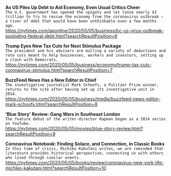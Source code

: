 **As US Piles Up Debt to Aid Economy, Even Usual Critics Cheer**\
`The U.S. government has opened the spigots and let loose nearly $3 trillion to try to rescue the economy from the coronavirus outbreak — a river of debt that would have been unthinkable even a few months ago.`\
https://nytimes.com/aponline/2020/05/05/business/bc-us-virus-outbreak-exploding-federal-debt.html?searchResultPosition=6

**Trump Eyes New Tax Cuts for Next Stimulus Package**\
`The president and his advisers are mulling a variety of deductions and rate cuts meant to help businesses, workers and investors, setting up a clash with Democrats.`\
https://nytimes.com/2020/05/05/business/economy/trump-tax-cuts-coronavirus-stimulus.html?searchResultPosition=7

**BuzzFeed News Has a New Editor in Chief**\
`The investigative journalist Mark Schoofs, a Pulitzer Prize winner, returns to the site after having set up its investigative unit in 2014.`\
https://nytimes.com/2020/05/05/business/media/buzzfeed-news-editor-mark-schoofs.html?searchResultPosition=8

**‘Blue Story’ Review: Gang Wars in Southeast London**\
`The feature debut of the writer-director Rapman began as a 2014 series on YouTube.`\
https://nytimes.com/2020/05/05/movies/blue-story-review.html?searchResultPosition=9

**Coronavirus Notebook: Finding Solace, and Connection, in Classic Books**\
`In this time of crisis, Michiko Kakutani writes, we are reminded that literature provides historical perspective, connecting us with others who lived through similar events.`\
https://nytimes.com/2020/05/05/books/review/coronavirus-new-york-life-michiko-kakutani.html?searchResultPosition=10

